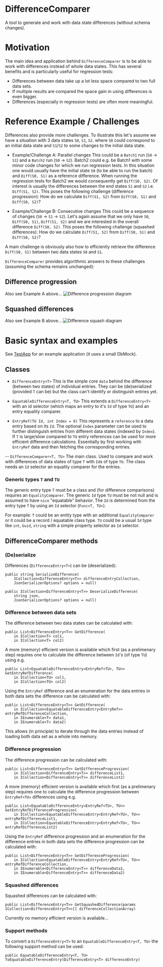 # DifferenceComparer
A tool to generate and work with data state differences (without schema changes).


# Motivation
The main idea and application behind `DifferenceComparer` is to be able to work with differences instead of whole data states.
This has several benefits and is particularly useful for regression tests:
- Differences between data take up a lot less space compared to two full data sets.
- If multiple results are compared the space gain in using differences is even bigger.
- Differences (especially in regression tests) are often more meaningful.


# Reference Example / Challenges
Differences also provide more challenges. To illustrate this let's assume we have a situation with 3 data states `S0`, `S1`, `S2`.
where `S0` could correspond to an initial data state and `S1`/`S2` to some changes to the initial data state.

- Example/Challenge A: Parallel changes
  This could be a `Batch1` run (`S0` -> `S1`) and a `Batch2` run (`S0` -> `S2`).
  Batch2 could e.g. be Batch1 with some minor code changes for which we run regression tests.
  In this situation one would usually have the initial state `S0` (to be able to run the batch) and `Diff(S0, S1)` as a reference difference.
  When running the regression tests for Batch2 we would consequently get `Diff(S0, S2)`.
  Of interest is usually the differences between the end states `S1` and `S2` i.e. `Diff(S1, S2)`.
  This poses the following challenge (difference progression):
  How do we calculate `Diff(S1, S2)` from `Diff(S0, S1)` and `Diff(S0, S2)`?

- Example/Challenge B: Consecutive changes
  This could be a sequence of changes (`S0` -> `S1` -> `S2`).
  Let's again assume that we only have `S0`, `Diff(S0, S1)`, `Diff(S1, S2)` and we are interested in the overall difference `Diff(S0, S2)`.
  This poses the following challenge (squashed differences):
  How do we calculate `Diff(S1, S2)` from `Diff(S0, S1)` and `Diff(S0, S2)`?

A main challenge is obviously also how to efficiently retrieve the difference `Diff(S0, S1)` between two data states `S0` and `S1`.

`DifferenceComparer` provides algorithmic answers to these challenges (assuming the schema remains unchanged):

## Difference progression
Also see Example A above...
![Difference progression diagram](http://www.plantuml.com/plantuml/proxy?cache=no&src=https://raw.githubusercontent.com/jjermann/differenceComparer/main/doc/differenceProgression.puml)

## Squashed differences
Also see Example B above...
![Difference squash diagram](http://www.plantuml.com/plantuml/proxy?cache=no&src=https://raw.githubusercontent.com/jjermann/differenceComparer/main/doc/differenceSquash.puml)


# Basic syntax and examples
See [TestApp](https://github.com/jjermann/differenceComparer/blob/main/src/TestApp/Program.cs) for an example application (it uses a small DbMock).
## Classes
- ```DifferenceEntry<T>```
  This is the simple core `data` behind the difference (between two states) of individual entries.
  They can be (de)serialized (provided `T` can be) but the class can't identify or distinguish entries yet.

- ```EquatableDifferenceEntry<T, TU>```
  This extends a `DifferenceEntry<T>` with an id selector (which maps an entry to it's `Id` of type `TU`) and an entry equality comparer.

- ```EntryRef(TU Id, int Index = 0)```
  This represents a `reference` to a data entry based on its `Id`.
  The optional `Index` parameter can be used to further distinguish entries from different data states (indexed by `Index`).
  If `T` is large/slow compared to `TU` entry references can be used for more efficient difference calculations.
  Essentially by first working with `EntryRef` data and then fetching the corresponding entries.

-- ```DifferenceComparer<T, TU>```
  The main class.
  Used to compare and work with differences of data states of type `T` with `Id`s of type `TU`.
  The class needs an `Id` selector an equality comparer for the entries.

### Generic types `T` and `TU`
The generic entry type `T` must be a class and (for difference comparisons) requires an `EqualityComparer`.
The generic `Id` type `TU` must be not null and is assumed to have `nice` "equatable" behavior.
The `Id` is determined from the entry type `T` by using an `Id` selector (`Func<T, TU>`).

For example:
`T` could be an entity type with an additional `EqualityComparer` or it could be a record / equatable class type.
`TU` could be a usual `Id` type like `int`, `Guid`, `string` with a simple property selector as `Id` selector.

## DifferenceComparer methods
### (De)serialize
Differences (`DifferenceEntry<T>`) can be (deserialized):
```
public string SerializeDifference(
    ICollection<DifferenceEntry<T>> differenceEntryCollection,
    JsonSerializerOptions? options = null)
```
```
public ICollection<DifferenceEntry<T>> DeserializeDifference(
    string json,
    JsonSerializerOptions? options = null)
```

### Difference between data sets
The difference between two data states can be calculated with:
```
public List<DifferenceEntry<T>> GetDifference(
    in ICollection<T> col1,
    in ICollection<T> col2)
```

A more (memory) efficient version is available which first (as a prelimenary step)
requires one to calculate the difference between `Id`'s (of type `TU`) using e.g.
```
public List<EquatableDifferenceEntry<EntryRef<TU>, TU>> GetEntryRefDifference(
    in ICollection<TU> col1,
    in ICollection<TU> col2)
```

Using the `EntryRef` difference and an enumeration for the data entries
in both data sets the difference can be calculated with:
```
public List<DifferenceEntry<T>> GetDifference(
    in ICollection<EquatableDifferenceEntry<EntryRef>> entryRefDifferenceCollection,
    in IEnumerable<T> data1,
    in IEnumerable<T> data2)
```
This allows (in principle) to iterate through the data entries instead of loading both data set as a whole into memory.

### Difference progression
The difference progression can be calculated with:
```
public List<DifferenceEntry<T>> GetDifferenceProgression(
    in ICollection<DifferenceEntry<T>> differenceList1,
    in ICollection<DifferenceEntry<T>> differenceList2)
```

A more (memory) efficient version is available which first (as a prelimenary step)
requires one to calculate the difference progression between `EntryRef<TU>` differences using e.g.
```
public List<EquatableDifferenceEntry<EntryRef<TU>, TU>> GetEntryRefDifferenceProgression(
    in ICollection<EquatableDifferenceEntry<EntryRef<TU>, TU>> entryRefDifferenceList1,
    in ICollection<EquatableDifferenceEntry<EntryRef<TU>, TU>> entryRefDifferenceList2)
```

Using the `EntryRef` difference progression and an enumeration for the difference entries
in both data sets the difference progression can be calculated with:
```
public List<DifferenceEntry<T>> GetDifferenceProgression(
    in ICollection<EquatableDifferenceEntry<EntryRef<TU>, TU>> entryRefDifferenceCollection,
    in IEnumerable<DifferenceEntry<T>> differenceData1,
    in IEnumerable<DifferenceEntry<T>> differenceData2)
```

### Squashed differences
Squashed differences can be calculated with:
```
public List<DifferenceEntry<T>> GetSquashedDifference(params ICollection<DifferenceEntry<T>>[] differenceCollectionArray)
```

Currently no memory efficient version is available...

### Support methods
To convert a `DifferenceEntry<T>` to an `EquatableDifferenceEntry<T, TU>` the following support method can be used:
```
public EquatableDifferenceEntry<T, TU> ToEquatableDifferenceEntry(DifferenceEntry<T> differenceEntry)
```